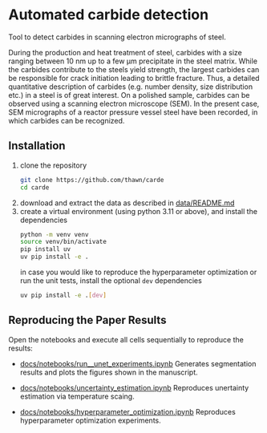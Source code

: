 # Automated carbide detection

Tool to detect carbides in scanning electron micrographs of steel.

During the production and heat treatment of steel, carbides with a size ranging between 10 nm up to a few µm precipitate in the steel matrix. While the carbides contribute to the steels yield strength, the largest carbides can be responsible for crack initiation leading to brittle fracture. Thus, a detailed quantitative description of carbides (e.g. number density, size distribution etc.) in a steel is of great interest.
On a polished sample, carbides can be observed using a scanning electron microscope (SEM). In the present case, SEM micrographs of a reactor pressure vessel steel have been recorded, in which carbides can be recognized.

## Installation

1. clone the repository
   ```bash
   git clone https://github.com/thawn/carde 
   cd carde
   ```
2. download and extract the data as described in [data/README.md](data/README.md)
3. create a virtual environment (using python 3.11 or above), and install the dependencies
   ```bash
   python -m venv venv
   source venv/bin/activate
   pip install uv
   uv pip install -e .
   ```
   in case you would like to reproduce the hyperparameter optimization or run the unit tests, install the optional `dev` dependencies
   ```bash
   uv pip install -e .[dev]
   ```

## Reproducing the Paper Results

Open the notebooks and execute all cells sequentially to reproduce the results:

- [docs/notebooks/run__unet_experiments.ipynb](docs/notebooks/run__unet_experiments.ipynb)
  Generates segmentation results and plots the figures shown in the manuscript.

- [docs/notebooks/uncertainty_estimation.ipynb](docs/notebooks/uncertainty_estimation.ipynb)
  Reproduces unertainty estimation via temperature scaing.

- [docs/notebooks/hyperparameter_optimization.ipynb](docs/notebooks/hyperparameter_optimization.ipynb)
  Reproduces hyperparameter optimization experiments.
